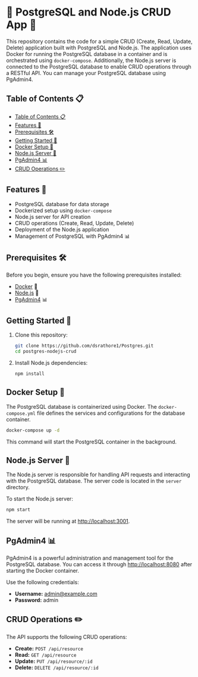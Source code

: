 <h1 algin='center'> 🐘 PostgreSQL and Node.js CRUD App 🚀 </h1>

This repository contains the code for a simple CRUD (Create, Read, Update, Delete) application built with PostgreSQL and Node.js. The application uses Docker for running the PostgreSQL database in a container and is orchestrated using `docker-compose`. Additionally, the Node.js server is connected to the PostgreSQL database to enable CRUD operations through a RESTful API. You can manage your PostgreSQL database using PgAdmin4.

## Table of Contents 📋

- [Table of Contents 📋](#table-of-contents-)
- [Features 🌟](#features-)
- [Prerequisites 🛠️](#prerequisites-️)
- [Getting Started 🚀](#getting-started-)
- [Docker Setup 🐳](#docker-setup-)
- [Node.js Server 🚀](#nodejs-server-)
- [PgAdmin4 📊](#pgadmin4-)
- [CRUD Operations ✏️](#crud-operations-️)

## Features 🌟

- PostgreSQL database for data storage
- Dockerized setup using `docker-compose`
- Node.js server for API creation
- CRUD operations (Create, Read, Update, Delete)
- Deployment of the Node.js application
- Management of PostgreSQL with PgAdmin4 📊

## Prerequisites 🛠️

Before you begin, ensure you have the following prerequisites installed:

- [Docker](https://www.docker.com/) 🐳
- [Node.js](https://nodejs.org/) 🚀
- [PgAdmin4](https://www.pgadmin.org/) 📊

## Getting Started 🚀

1. Clone this repository:

   ```bash
   git clone https://github.com/dsrathore1/Postgres.git
   cd postgres-nodejs-crud
   ```

2. Install Node.js dependencies:

   ```bash
   npm install
   ```

## Docker Setup 🐳

The PostgreSQL database is containerized using Docker. The `docker-compose.yml` file defines the services and configurations for the database container.

```bash
docker-compose up -d
```

This command will start the PostgreSQL container in the background.

## Node.js Server 🚀

The Node.js server is responsible for handling API requests and interacting with the PostgreSQL database. The server code is located in the `server` directory.

To start the Node.js server:

```bash
npm start
```

The server will be running at [http://localhost:3001](http://localhost:3001).

## PgAdmin4 📊

PgAdmin4 is a powerful administration and management tool for the PostgreSQL database. You can access it through [http://localhost:8080](http://localhost:8080) after starting the Docker container.

Use the following credentials:
- **Username:** admin@example.com
- **Password:** admin

## CRUD Operations ✏️

The API supports the following CRUD operations:

- **Create:** `POST /api/resource`
- **Read:** `GET /api/resource`
- **Update:** `PUT /api/resource/:id`
- **Delete:** `DELETE /api/resource/:id`